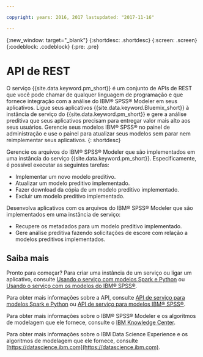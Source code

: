 ```yaml
---

copyright: years: 2016, 2017 lastupdated: "2017-11-16"

---
```


{:new_window: target="_blank"}
{:shortdesc: .shortdesc}
{:screen: .screen}
{:codeblock: .codeblock}
{:pre: .pre}

# API de REST

O serviço {{site.data.keyword.pm_short}} é um conjunto de APIs de REST que
você pode chamar de qualquer linguagem de programação e que fornece integração com a
análise do IBM® SPSS® Modeler em seus aplicativos. Ligue seus aplicativos {{site.data.keyword.Bluemix_short}} à instância de serviço do {{site.data.keyword.pm_short}} e gere a análise preditiva que seus aplicativos precisam para entregar valor mais alto aos seus usuários. Gerencie seus modelos IBM® SPSS® no painel de administração e use o painel para atualizar seus
modelos sem parar nem reimplementar seus aplicativos.
{: shortdesc}

Gerencie os arquivos do IBM® SPSS® Modeler que são implementados em uma instância
do serviço {{site.data.keyword.pm_short}}. Especificamente, é possível executar
as seguintes tarefas:

*  Implementar um novo modelo preditivo.
*  Atualizar um modelo preditivo implementado.
*  Fazer download da cópia de um modelo preditivo implementado.
*  Excluir um modelo preditivo implementado.

Desenvolva aplicativos com os arquivos do IBM® SPSS® Modeler que são implementados
em uma instância de serviço:

*  Recupere os metadados para um modelo preditivo implementado.
*  Gere análise preditiva fazendo solicitações de escore com relação a modelos preditivos implementados.

## Saiba mais

Pronto para começar? Para criar uma instância de um serviço ou ligar um aplicativo, consulte [Usando o serviço com modelos Spark e Python](using_pm_service_dsx.html) ou [Usando o serviço com os modelos do IBM® SPSS®](using_pm_service.html).

Para obter mais informações sobre a API, consulte
[API de serviço para modelos Spark e Python](pm_service_api_spark.html)
ou [API de serviço para modelos IBM® SPSS®](pm_service_api_spss.html).

Para obter mais informações sobre o IBM® SPSS® Modeler e os algoritmos de modelagem que ele fornece, consulte o [IBM Knowledge Center](https://www.ibm.com/support/knowledgecenter/SS3RA7).

Para obter mais informações sobre o IBM Data Science Experience e os algoritmos de modelagem que ele fornece, consulte [https://datascience.ibm.com](https://datascience.ibm.com).
